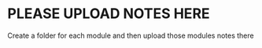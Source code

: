 # PLEASE UPLOAD NOTES HERE 
Create a folder for each module and then upload those modules notes there
